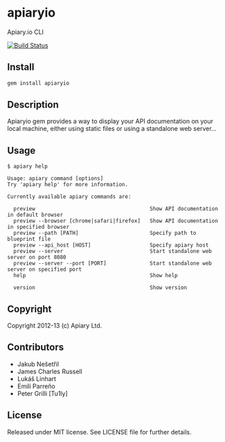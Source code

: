 apiaryio
=============

Apiary.io CLI 

[![Build Status](https://travis-ci.org/apiaryio/apiary-client.png?branch=travis)](https://travis-ci.org/apiaryio/apiary-client)


## Install

``` bash
gem install apiaryio
```


## Description

Apiaryio gem provides a way to display your API documentation on your local
machine, either using static files or using a standalone web server...

## Usage

    $ apiary help

    Usage: apiary command [options]
    Try 'apiary help' for more information.

    Currently available apiary commands are:

      preview                                     Show API documentation in default browser
      preview --browser [chrome|safari|firefox]   Show API documentation in specified browser
      preview --path [PATH]                       Specify path to blueprint file
      preview --api_host [HOST]                   Specify apiary host
      preview --server                            Start standalone web server on port 8080
      preview --server --port [PORT]              Start standalone web server on specified port
      help                                        Show help

      version                                     Show version

## Copyright

Copyright 2012-13 (c) Apiary Ltd.

## Contributors

- Jakub Nešetřil
- James Charles Russell
- Lukáš Linhart
- Emili Parreño
- Peter Grilli [Tu1ly]

## License

Released under MIT license. See LICENSE file for further details.
